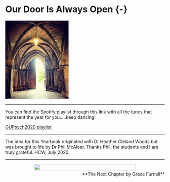 # Our Door Is Always Open {-}


<img src="images/Cloisters.png" style="width: 200px;">

---

You can find the Spotify playlist through this link with all the tunes that represent the year for you.....keep dancing!   


<a href = "https://open.spotify.com/playlist/6i6xlSxYP5aI1r7swY9aIj?si=tkYSh4izR3aw9VcPyzcAGA" target = "_blank">GUPsych2020 playlist</a>

---

The idea for this Yearbook originated with Dr Heather Cleland Woods but was brought to life by Dr Phil McAleer. Thanks Phil, the students and I are truly grateful. HCW, July 2020. 

---

<div align = "center">
<img height = "80%" width = "80%" src="images/GraceFurnell_NextChapter.png"> 
<br>
<span style = "float: right;">**The Next Chapter by Grace Furnell**</span>
</div>


